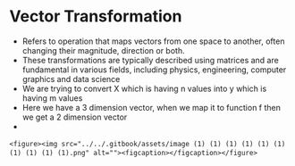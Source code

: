 # Vector Transformation

* Refers to operation that maps vectors from one space to another, often changing their magnitude, direction or both.
* These transformations are typically described using matrices and are fundamental in various fields, including physics, engineering, computer graphics and data science
* We are trying to convert X which is having n values into y which is having m values
* Here we have a 3 dimension vector, when we map it to function f then we get a 2 dimension vector
*

    <figure><img src="../../.gitbook/assets/image (1) (1) (1) (1) (1) (1) (1) (1) (1) (1).png" alt=""><figcaption></figcaption></figure>
